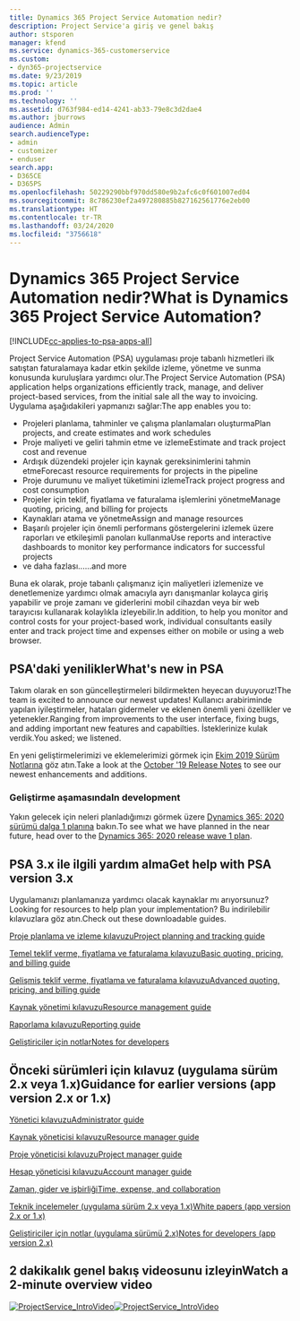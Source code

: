 ```yaml
---
title: Dynamics 365 Project Service Automation nedir?
description: Project Service'a giriş ve genel bakış
author: stsporen
manager: kfend
ms.service: dynamics-365-customerservice
ms.custom:
- dyn365-projectservice
ms.date: 9/23/2019
ms.topic: article
ms.prod: ''
ms.technology: ''
ms.assetid: d763f984-ed14-4241-ab33-79e8c3d2dae4
ms.author: jburrows
audience: Admin
search.audienceType:
- admin
- customizer
- enduser
search.app:
- D365CE
- D365PS
ms.openlocfilehash: 50229290bbf970dd580e9b2afc6c0f601007ed04
ms.sourcegitcommit: 8c786230ef2a497280885b827162561776e2eb00
ms.translationtype: HT
ms.contentlocale: tr-TR
ms.lasthandoff: 03/24/2020
ms.locfileid: "3756618"
---
```

# <a name="what-is-dynamics-365-project-service-automation"></a><span data-ttu-id="90299-103">Dynamics 365 Project Service Automation nedir?</span><span class="sxs-lookup"><span data-stu-id="90299-103">What is Dynamics 365 Project Service Automation?</span></span>

[!INCLUDE[cc-applies-to-psa-apps-all](../includes/cc-applies-to-psa-apps-all.md)]

<span data-ttu-id="90299-104">Project Service Automation (PSA) uygulaması proje tabanlı hizmetleri ilk satıştan faturalamaya kadar etkin şekilde izleme, yönetme ve sunma konusunda kuruluşlara yardımcı olur.</span><span class="sxs-lookup"><span data-stu-id="90299-104">The Project Service Automation (PSA) application helps organizations efficiently track, manage, and deliver project-based services, from the initial sale all the way to invoicing.</span></span> <span data-ttu-id="90299-105">Uygulama aşağıdakileri yapmanızı sağlar:</span><span class="sxs-lookup"><span data-stu-id="90299-105">The app enables you to:</span></span>

- <span data-ttu-id="90299-106">Projeleri planlama, tahminler ve çalışma planlamaları oluşturma</span><span class="sxs-lookup"><span data-stu-id="90299-106">Plan projects, and create estimates and work schedules</span></span>
- <span data-ttu-id="90299-107">Proje maliyeti ve geliri tahmin etme ve izleme</span><span class="sxs-lookup"><span data-stu-id="90299-107">Estimate and track project cost and revenue</span></span>
- <span data-ttu-id="90299-108">Ardışık düzendeki projeler için kaynak gereksinimlerini tahmin etme</span><span class="sxs-lookup"><span data-stu-id="90299-108">Forecast resource requirements for projects in the pipeline</span></span>
- <span data-ttu-id="90299-109">Proje durumunu ve maliyet tüketimini izleme</span><span class="sxs-lookup"><span data-stu-id="90299-109">Track project progress and cost consumption</span></span>
- <span data-ttu-id="90299-110">Projeler için teklif, fiyatlama ve faturalama işlemlerini yönetme</span><span class="sxs-lookup"><span data-stu-id="90299-110">Manage quoting, pricing, and billing for projects</span></span>
- <span data-ttu-id="90299-111">Kaynakları atama ve yönetme</span><span class="sxs-lookup"><span data-stu-id="90299-111">Assign and manage resources</span></span>
- <span data-ttu-id="90299-112">Başarılı projeler için önemli performans göstergelerini izlemek üzere raporları ve etkileşimli panoları kullanma</span><span class="sxs-lookup"><span data-stu-id="90299-112">Use reports and interactive dashboards to monitor key performance indicators for successful projects</span></span>
- <span data-ttu-id="90299-113">ve daha fazlası...</span><span class="sxs-lookup"><span data-stu-id="90299-113">...and more</span></span>

<span data-ttu-id="90299-114">Buna ek olarak, proje tabanlı çalışmanız için maliyetleri izlemenize ve denetlemenize yardımcı olmak amacıyla ayrı danışmanlar kolayca giriş yapabilir ve proje zamanı ve giderlerini mobil cihazdan veya bir web tarayıcısı kullanarak kolaylıkla izleyebilir.</span><span class="sxs-lookup"><span data-stu-id="90299-114">In addition, to help you monitor and control costs for your project-based work, individual consultants easily enter and track project time and expenses either on mobile or using a web browser.</span></span>

## <a name="whats-new-in-psa"></a><span data-ttu-id="90299-115">PSA'daki yenilikler</span><span class="sxs-lookup"><span data-stu-id="90299-115">What's new in PSA</span></span>
<span data-ttu-id="90299-116">Takım olarak en son güncelleştirmeleri bildirmekten heyecan duyuyoruz!</span><span class="sxs-lookup"><span data-stu-id="90299-116">The team is excited to announce our newest updates!</span></span> <span data-ttu-id="90299-117">Kullanıcı arabiriminde yapılan iyileştirmeler, hataları gidermeler ve eklenen önemli yeni özellikler ve yetenekler.</span><span class="sxs-lookup"><span data-stu-id="90299-117">Ranging from improvements to the user interface, fixing bugs, and adding important new features and capabilties.</span></span> <span data-ttu-id="90299-118">İsteklerinize kulak verdik.</span><span class="sxs-lookup"><span data-stu-id="90299-118">You asked; we listened.</span></span>

<span data-ttu-id="90299-119">En yeni geliştirmelerimizi ve eklemelerimizi görmek için [Ekim 2019 Sürüm Notlarına](https://docs.microsoft.com/dynamics365-release-plan/2019wave2/index) göz atın.</span><span class="sxs-lookup"><span data-stu-id="90299-119">Take a look at the [October '19 Release Notes](https://docs.microsoft.com/dynamics365-release-plan/2019wave2/index) to see our newest enhancements and additions.</span></span>

### <a name="in-development"></a><span data-ttu-id="90299-120">Geliştirme aşamasında</span><span class="sxs-lookup"><span data-stu-id="90299-120">In development</span></span>
<span data-ttu-id="90299-121">Yakın gelecek için neleri planladığımızı görmek üzere [Dynamics 365: 2020 sürümü dalga 1 planına](https://docs.microsoft.com/dynamics365-release-plan/2020wave1/index) bakın.</span><span class="sxs-lookup"><span data-stu-id="90299-121">To see what we have planned in the near future, head over to the [Dynamics 365: 2020 release wave 1 plan](https://docs.microsoft.com/dynamics365-release-plan/2020wave1/index).</span></span>

## <a name="get-help-with-psa-version-3x"></a><span data-ttu-id="90299-122">PSA 3.x ile ilgili yardım alma</span><span class="sxs-lookup"><span data-stu-id="90299-122">Get help with PSA version 3.x</span></span>
<span data-ttu-id="90299-123">Uygulamanızı planlamanıza yardımcı olacak kaynaklar mı arıyorsunuz?</span><span class="sxs-lookup"><span data-stu-id="90299-123">Looking for resources to help plan your implementation?</span></span> <span data-ttu-id="90299-124">Bu indirilebilir kılavuzlara göz atın.</span><span class="sxs-lookup"><span data-stu-id="90299-124">Check out these downloadable guides.</span></span>

 [<span data-ttu-id="90299-125">Proje planlama ve izleme kılavuzu</span><span class="sxs-lookup"><span data-stu-id="90299-125">Project planning and tracking guide</span></span>](../project-service/implementation-guides/project-planning-tracking.md)

 [<span data-ttu-id="90299-126">Temel teklif verme, fiyatlama ve faturalama kılavuzu</span><span class="sxs-lookup"><span data-stu-id="90299-126">Basic quoting, pricing, and billing guide</span></span>](../project-service/implementation-guides/begin-quoting-pricing-billing.md)

 [<span data-ttu-id="90299-127">Gelişmiş teklif verme, fiyatlama ve faturalama kılavuzu</span><span class="sxs-lookup"><span data-stu-id="90299-127">Advanced quoting, pricing, and billing guide</span></span>](../project-service/implementation-guides/adv-quoting-pricing-billing.md)

 [<span data-ttu-id="90299-128">Kaynak yönetimi kılavuzu</span><span class="sxs-lookup"><span data-stu-id="90299-128">Resource management guide</span></span>](../project-service/implementation-guides/resource-management-guide.md)

 [<span data-ttu-id="90299-129">Raporlama kılavuzu</span><span class="sxs-lookup"><span data-stu-id="90299-129">Reporting guide</span></span>](../project-service/implementation-guides/reporting-guide.md)

 [<span data-ttu-id="90299-130">Geliştiriciler için notlar</span><span class="sxs-lookup"><span data-stu-id="90299-130">Notes for developers</span></span>](../project-service/developer-guides/overview-dev-notes-v3.x.md)

## <a name="guidance-for-earlier-versions-app-version-2x-or-1x"></a><span data-ttu-id="90299-131">Önceki sürümleri için kılavuz (uygulama sürüm 2.x veya 1.x)</span><span class="sxs-lookup"><span data-stu-id="90299-131">Guidance for earlier versions (app version 2.x or 1.x)</span></span>
 [<span data-ttu-id="90299-132">Yönetici kılavuzu</span><span class="sxs-lookup"><span data-stu-id="90299-132">Administrator guide</span></span>](../project-service/admin-guide.md)

 [<span data-ttu-id="90299-133">Kaynak yöneticisi kılavuzu</span><span class="sxs-lookup"><span data-stu-id="90299-133">Resource manager guide</span></span>](../project-service/resource-manager-guide.md)

 [<span data-ttu-id="90299-134">Proje yöneticisi kılavuzu</span><span class="sxs-lookup"><span data-stu-id="90299-134">Project manager guide</span></span>](../project-service/project-manager-guide.md)

 [<span data-ttu-id="90299-135">Hesap yöneticisi kılavuzu</span><span class="sxs-lookup"><span data-stu-id="90299-135">Account manager guide</span></span>](../project-service/account-manager-guide.md)

 [<span data-ttu-id="90299-136">Zaman, gider ve işbirliği</span><span class="sxs-lookup"><span data-stu-id="90299-136">Time, expense, and collaboration</span></span>](../project-service/time-expense-collaboration-guide.md)

 [<span data-ttu-id="90299-137">Teknik incelemeler (uygulama sürüm 2.x veya 1.x)</span><span class="sxs-lookup"><span data-stu-id="90299-137">White papers (app version 2.x or 1.x)</span></span>](../project-service/white-papers.md)

 [<span data-ttu-id="90299-138">Geliştiriciler için notlar (uygulama sürümü 2.x)</span><span class="sxs-lookup"><span data-stu-id="90299-138">Notes for developers (app version 2.x)</span></span>](../project-service/developer-guides/add-custom-qoi-forms-v2.x.md)

 ## <a name="watch-a-2-minute-overview-video"></a><span data-ttu-id="90299-139">2 dakikalık genel bakış videosunu izleyin</span><span class="sxs-lookup"><span data-stu-id="90299-139">Watch a 2-minute overview video</span></span>
 <a name="heroArea"></a> <span data-ttu-id="90299-140">[![ProjectService_IntroVideo](../project-service/media/project-service-intro-video.png "ProjectService_IntroVideo")](https://go.microsoft.com/fwlink/p/?LinkId=799457)</span><span class="sxs-lookup"><span data-stu-id="90299-140">[![ProjectService_IntroVideo](../project-service/media/project-service-intro-video.png "ProjectService_IntroVideo")](https://go.microsoft.com/fwlink/p/?LinkId=799457)</span></span>


